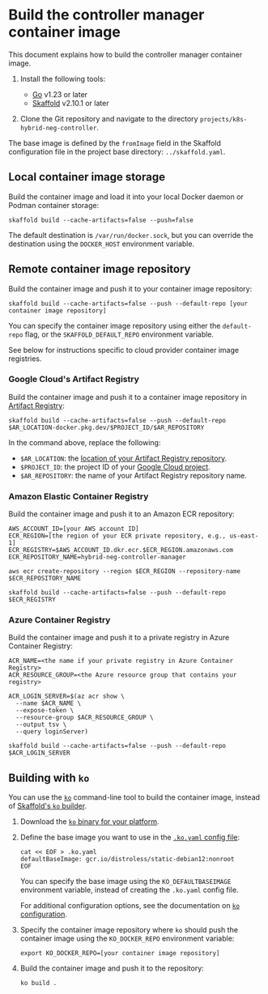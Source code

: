 # Build the controller manager container image

This document explains how to build the controller manager container image.

1.  Install the following tools:

    -   [Go](https://golang.org/doc/install) v1.23 or later
    -   [Skaffold](https://skaffold.dev/docs/install/#standalone-binary)
        v2.10.1 or later

1.  Clone the Git repository and navigate to the directory
    `projects/k8s-hybrid-neg-controller`.

The base image is defined by the `fromImage` field in the Skaffold configuration
file in the project base directory: `../skaffold.yaml`.

## Local container image storage

Build the container image and load it into your local Docker daemon or Podman
container storage:

```shell
skaffold build --cache-artifacts=false --push=false
```

The default destination is `/var/run/docker.sock`, but you can override the
destination using the `DOCKER_HOST` environment variable.

## Remote container image repository

Build the container image and push it to your container image repository:

```shell
skaffold build --cache-artifacts=false --push --default-repo [your container image repository]
```

You can specify the container image repository using either the `default-repo`
flag, or the `SKAFFOLD_DEFAULT_REPO` environment variable.

See below for instructions specific to cloud provider container image
registries.

### Google Cloud's Artifact Registry

Build the container image and push it to a container image repository in
[Artifact Registry](https://cloud.google.com/artifact-registry/docs/overview):

```shell
skaffold build --cache-artifacts=false --push --default-repo $AR_LOCATION-docker.pkg.dev/$PROJECT_ID/$AR_REPOSITORY
```

In the command above, replace the following:

-   `$AR_LOCATION`: the
    [location of your Artifact Registry repository](https://cloud.google.com/artifact-registry/docs/repositories/repo-locations).
-   `$PROJECT_ID`: the project ID of your
    [Google Cloud project](https://cloud.google.com/resource-manager/docs/creating-managing-projects).
-   `$AR_REPOSITORY`: the name of your Artifact Registry repository name.

### Amazon Elastic Container Registry

Build the container image and push it to an Amazon ECR repository:

```shell
AWS_ACCOUNT_ID=[your AWS account ID]
ECR_REGION=[the region of your ECR private repository, e.g., us-east-1]
ECR_REGISTRY=$AWS_ACCOUNT_ID.dkr.ecr.$ECR_REGION.amazonaws.com
ECR_REPOSITORY_NAME=hybrid-neg-controller-manager

aws ecr create-repository --region $ECR_REGION --repository-name $ECR_REPOSITORY_NAME

skaffold build --cache-artifacts=false --push --default-repo $ECR_REGISTRY
```

### Azure Container Registry

Build the container image and push it to a private registry in Azure Container
Registry:

```shell
ACR_NAME=<the name if your private registry in Azure Container Registry>
ACR_RESOURCE_GROUP=<the Azure resource group that contains your registry>

ACR_LOGIN_SERVER=$(az acr show \
  --name $ACR_NAME \
  --expose-token \
  --resource-group $ACR_RESOURCE_GROUP \
  --output tsv \
  --query loginServer)

skaffold build --cache-artifacts=false --push --default-repo $ACR_LOGIN_SERVER
```

## Building with `ko`

You can use the [`ko`](https://ko.build/) command-line tool to build the
container image, instead of
[Skaffold's `ko` builder](https://skaffold.dev/docs/builders/builder-types/ko/).

1.  Download the [`ko` binary for your platform](https://ko.build/install/).

1.  Define the base image you want to use in the
    [`.ko.yaml` config file](https://ko.build/configuration/):

    ```shell
    cat << EOF > .ko.yaml
    defaultBaseImage: gcr.io/distroless/static-debian12:nonroot
    EOF
    ```

    You can specify the base image using the `KO_DEFAULTBASEIMAGE` environment
    variable, instead of creating the `.ko.yaml` config file.

    For additional configuration options, see the documentation on
    [`ko` configuration](https://ko.build/configuration/).

1.  Specify the container image repository where `ko` should push the container
    image using the `KO_DOCKER_REPO` environment variable:

    ```shell
    export KO_DOCKER_REPO=[your container image repository]
    ```

1.  Build the container image and push it to the repository:

    ```shell
    ko build .
    ```
